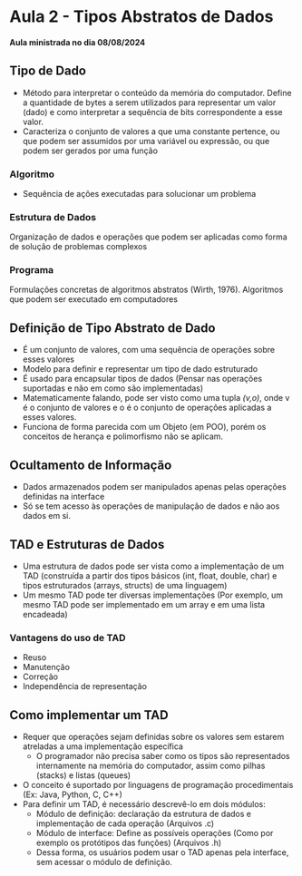 # Aula 2 - Tipos Abstratos de Dados
#### Aula ministrada no dia 08/08/2024

## Tipo de Dado
- Método para interpretar o conteúdo da memória do computador. Define a quantidade de bytes a serem utilizados para representar um valor (dado) e como interpretar a sequência de bits correspondente a esse valor.
- Caracteriza o conjunto de valores a que uma constante pertence, ou que podem ser assumidos por uma variável ou expressão, ou que podem ser gerados por uma função
### Algoritmo
- Sequência de ações executadas para solucionar um problema
### Estrutura de Dados
Organização de dados e operações que podem ser aplicadas como forma de solução de problemas complexos
### Programa
Formulações concretas de algoritmos abstratos (Wirth, 1976). Algoritmos que podem ser executado em computadores

## Definição de Tipo Abstrato de Dado
- É um conjunto de valores, com uma sequência de operações sobre esses valores
- Modelo para definir e representar um tipo de dado estruturado
- É usado para encapsular tipos de dados (Pensar nas operações suportadas e não em como são implementadas)
- Matematicamente falando, pode ser visto como uma tupla _(v,o)_, onde v é o conjunto de valores e o é o conjunto de operações aplicadas a esses valores.
- Funciona de forma parecida com um Objeto (em POO), porém os conceitos de herança e polimorfismo não se aplicam.

## Ocultamento de Informação
- Dados armazenados podem ser manipulados apenas pelas operações definidas na interface
- Só se tem acesso às operações de manipulação de dados e não aos dados em si.

## TAD e Estruturas de Dados
- Uma estrutura de dados pode ser vista como a implementação de um TAD (construída a partir dos tipos básicos (int, float, double, char) e tipos estruturados (arrays, structs) de uma linguagem)
- Um mesmo TAD pode ter diversas implementações (Por exemplo, um mesmo TAD pode ser implementado em um array e em uma lista encadeada)

### Vantagens do uso de TAD
- Reuso
- Manutenção
- Correção
- Independência de representação

## Como implementar um TAD
- Requer que operações sejam definidas sobre os valores sem estarem atreladas a uma implementação específica
    - O programador não precisa saber como os tipos são representados internamente na memória do computador, assim como pilhas (stacks) e listas (queues)
- O conceito é suportado por linguagens de programação procedimentais (Ex: Java, Python, C, C++)
- Para definir um TAD, é necessário descrevê-lo em dois módulos:
    - Módulo de definição: declaração da estrutura de dados e implementação de cada operação (Arquivos .c)
    - Módulo de interface: Define as possíveis operações (Como por exemplo os protótipos das funções) (Arquivos .h)
    - Dessa forma, os usuários podem usar o TAD apenas pela interface, sem acessar o módulo de definição.